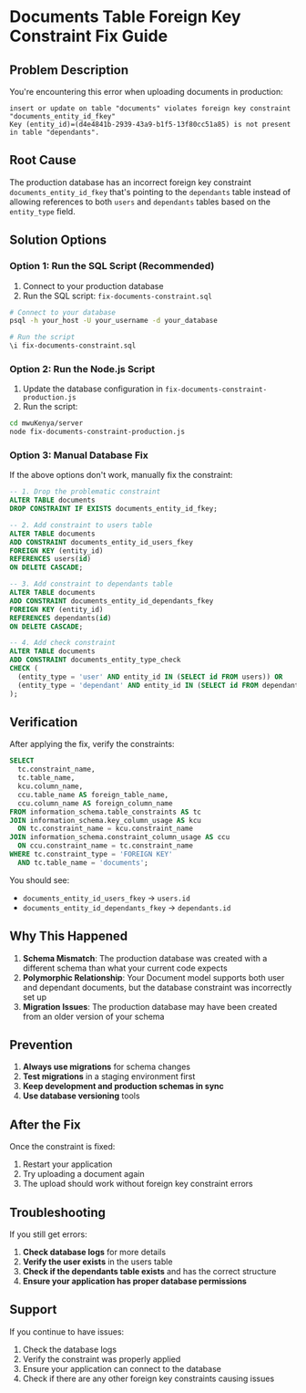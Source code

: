 # Documents Table Foreign Key Constraint Fix Guide

## Problem Description

You're encountering this error when uploading documents in production:

```
insert or update on table "documents" violates foreign key constraint "documents_entity_id_fkey"
Key (entity_id)=(d4e4841b-2939-43a9-b1f5-13f80cc51a85) is not present in table "dependants".
```

## Root Cause

The production database has an incorrect foreign key constraint `documents_entity_id_fkey` that's pointing to the `dependants` table instead of allowing references to both `users` and `dependants` tables based on the `entity_type` field.

## Solution Options

### Option 1: Run the SQL Script (Recommended)

1. Connect to your production database
2. Run the SQL script: `fix-documents-constraint.sql`

```bash
# Connect to your database
psql -h your_host -U your_username -d your_database

# Run the script
\i fix-documents-constraint.sql
```

### Option 2: Run the Node.js Script

1. Update the database configuration in `fix-documents-constraint-production.js`
2. Run the script:

```bash
cd mwuKenya/server
node fix-documents-constraint-production.js
```

### Option 3: Manual Database Fix

If the above options don't work, manually fix the constraint:

```sql
-- 1. Drop the problematic constraint
ALTER TABLE documents
DROP CONSTRAINT IF EXISTS documents_entity_id_fkey;

-- 2. Add constraint to users table
ALTER TABLE documents
ADD CONSTRAINT documents_entity_id_users_fkey
FOREIGN KEY (entity_id)
REFERENCES users(id)
ON DELETE CASCADE;

-- 3. Add constraint to dependants table
ALTER TABLE documents
ADD CONSTRAINT documents_entity_id_dependants_fkey
FOREIGN KEY (entity_id)
REFERENCES dependants(id)
ON DELETE CASCADE;

-- 4. Add check constraint
ALTER TABLE documents
ADD CONSTRAINT documents_entity_type_check
CHECK (
  (entity_type = 'user' AND entity_id IN (SELECT id FROM users)) OR
  (entity_type = 'dependant' AND entity_id IN (SELECT id FROM dependants))
);
```

## Verification

After applying the fix, verify the constraints:

```sql
SELECT
  tc.constraint_name,
  tc.table_name,
  kcu.column_name,
  ccu.table_name AS foreign_table_name,
  ccu.column_name AS foreign_column_name
FROM information_schema.table_constraints AS tc
JOIN information_schema.key_column_usage AS kcu
  ON tc.constraint_name = kcu.constraint_name
JOIN information_schema.constraint_column_usage AS ccu
  ON ccu.constraint_name = tc.constraint_name
WHERE tc.constraint_type = 'FOREIGN KEY'
  AND tc.table_name = 'documents';
```

You should see:

- `documents_entity_id_users_fkey` → `users.id`
- `documents_entity_id_dependants_fkey` → `dependants.id`

## Why This Happened

1. **Schema Mismatch**: The production database was created with a different schema than what your current code expects
2. **Polymorphic Relationship**: Your Document model supports both user and dependant documents, but the database constraint was incorrectly set up
3. **Migration Issues**: The production database may have been created from an older version of your schema

## Prevention

1. **Always use migrations** for schema changes
2. **Test migrations** in a staging environment first
3. **Keep development and production schemas in sync**
4. **Use database versioning** tools

## After the Fix

Once the constraint is fixed:

1. Restart your application
2. Try uploading a document again
3. The upload should work without foreign key constraint errors

## Troubleshooting

If you still get errors:

1. **Check database logs** for more details
2. **Verify the user exists** in the users table
3. **Check if the dependants table exists** and has the correct structure
4. **Ensure your application has proper database permissions**

## Support

If you continue to have issues:

1. Check the database logs
2. Verify the constraint was properly applied
3. Ensure your application can connect to the database
4. Check if there are any other foreign key constraints causing issues
